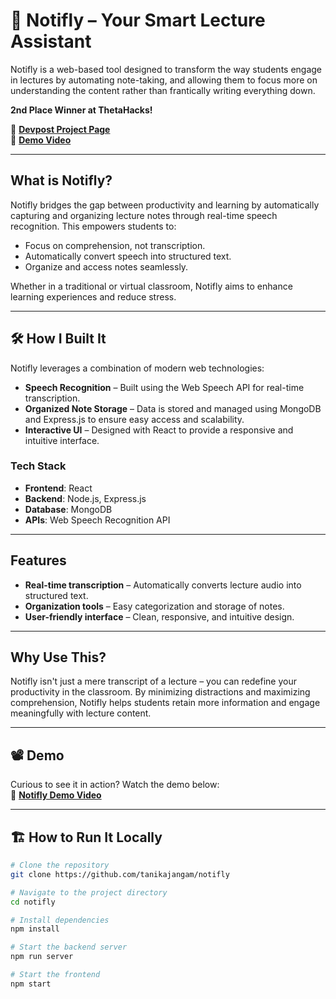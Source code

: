 # 📝 Notifly – Your Smart Lecture Assistant  

Notifly is a web-based tool designed to transform the way students engage in lectures by automating note-taking, 
 and allowing them to  focus more on understanding the content rather than frantically writing  everything down.  

**2nd Place Winner at ThetaHacks!**  

🔗 **[Devpost Project Page](https://devpost.com/software/notifly-rfs9eq)**  
🎥 **[Demo Video](https://www.youtube.com/watch?v=-2hijdgaPiI)**  

---  

##  What is Notifly?  
Notifly bridges the gap between productivity and learning by automatically capturing and organizing lecture notes through real-time speech recognition. This empowers students to:  
-  Focus on comprehension, not transcription.  
- Automatically convert speech into structured text.  
- Organize and access notes seamlessly.  

Whether in a traditional or virtual classroom, Notifly aims to enhance learning experiences and reduce stress.  

---  

## 🛠️ How I Built It  
Notifly leverages a combination of modern web technologies:  
- **Speech Recognition** – Built using the Web Speech API for real-time transcription.  
- **Organized Note Storage** – Data is stored and managed using MongoDB and Express.js to ensure easy access and scalability.  
- **Interactive UI** – Designed with React to provide a responsive and intuitive interface.  

### Tech Stack  
- **Frontend**: React  
- **Backend**: Node.js, Express.js  
- **Database**: MongoDB  
- **APIs**: Web Speech Recognition API  

---  

## Features  
- **Real-time transcription** – Automatically converts lecture audio into structured text.  
- **Organization tools** – Easy categorization and storage of notes.  
- **User-friendly interface** – Clean, responsive, and intuitive design.  

---  

## Why Use This?
Notifly isn't just a mere transcript of a lecture – you can redefine your productivity in the classroom. By minimizing distractions and maximizing comprehension, Notifly helps students retain more information and engage meaningfully with lecture content.  

---  

## 📽️ Demo  
Curious to see it in action? Watch the demo below:  
🎥 **[Notifly Demo Video](https://www.youtube.com/watch?v=-2hijdgaPiI)**  

---  

## 🏗️ How to Run It Locally  
```bash
# Clone the repository
git clone https://github.com/tanikajangam/notifly

# Navigate to the project directory
cd notifly

# Install dependencies
npm install

# Start the backend server
npm run server

# Start the frontend
npm start
